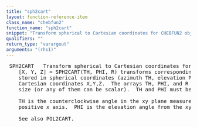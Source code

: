 ```yaml
---
title: "sph2cart"
layout: function-reference-item
class_name: "chebfun2"
function_name: "sph2cart"
snippet: "Transform spherical to Cartesian coordinates for CHEBFUN2 objects."
qualifiers: ""
return_type: "varargout"
arguments: "(rhs1)"
---
```


<pre class="help-text"> SPH2CART   Transform spherical to Cartesian coordinates for CHEBFUN2 objects.
    [X, Y, Z] = SPH2CART(TH, PHI, R) transforms corresponding elements of data
    stored in spherical coordinates (azimuth TH, elevation PHI, radius R) to
    Cartesian coordinates X,Y,Z.  The arrays TH, PHI, and R must be the same
    size (or any of them can be scalar).  TH and PHI must be in radians.
 
    TH is the counterclockwise angle in the xy plane measured from the
    positive x axis.  PHI is the elevation angle from the xy plane.
 
    See also POL2CART.
</pre>